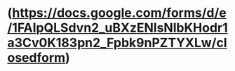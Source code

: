 # (https://docs.google.com/forms/d/e/1FAIpQLSdvn2_uBXzENlsNlbKHodr1a3Cv0K183pn2_Fpbk9nPZTYXLw/closedform)
